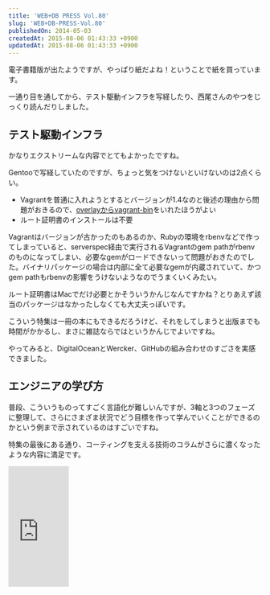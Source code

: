 ```yaml
---
title: 'WEB+DB PRESS Vol.80'
slug: 'WEB+DB-PRESS-Vol.80'
publishedOn: 2014-05-03
createdAt: 2015-08-06 01:43:33 +0900
updatedAt: 2015-08-06 01:43:33 +0900
---
```

電子書籍版が出たようですが、やっぱり紙だよね！ということで紙を買っています。

一通り目を通してから、テスト駆動インフラを写経したり、西尾さんのやつをじっくり読んだりしました。

## テスト駆動インフラ

かなりエクストリームな内容でとてもよかったですね。

Gentooで写経していたのですが、ちょっと気をつけないといけないのは2点くらい。

- Vagrantを普通に入れようとするとバージョンが1.4なのと後述の理由から問題がおきるので、[overlayからvagrant-bin](https://gpo.zugaina.org/app-emulation/vagrant-bin)をいれたほうがよい
- ルート証明書のインストールは不要

Vagrantはバージョンが古かったのもあるのか、Rubyの環境をrbenvなどで作ってしまっていると、serverspec経由で実行されるVagrantのgem pathがrbenvのものになってしまい、必要なgemがロードできないって問題がおきたのでした。バイナリパッケージの場合は内部に全て必要なgemが内蔵されていて、かつgem pathもrbenvの影響をうけないようなのでうまくいくみたい。

ルート証明書はMacでだけ必要とかそういうかんじなんですかね？とりあえず該当のパッケージはなかったしなくても大丈夫っぽいです。

こういう特集は一冊の本にもできるだろうけど、それをしてしまうと出版までも時間がかかるし、まさに雑誌ならではというかんじでよいですね。

やってみると、DigitalOceanとWercker、GitHubの組み合わせのすごさを実感できました。

## エンジニアの学び方

普段、こういうものってすごく言語化が難しいんですが、3軸と3つのフェーズに整理して、さらにさまざま状況でどう目標を作って学んでいくことができるのかという例まで示されているのはすごいですね。

特集の最後にある通り、コーティングを支える技術のコラムがさらに濃くなったような内容に満足です。

<iframe src="https://rcm-fe.amazon-adsystem.com/e/cm?lt1=_blank&bc1=000000&IS2=1&npa=1&bg1=FFFFFF&fc1=000000&lc1=0000FF&t=shucreamnet-22&o=9&p=8&l=as4&m=amazon&f=ifr&ref=ss_til&asins=4774163988" style="width:120px;height:240px;" scrolling="no" marginwidth="0" marginheight="0" frameborder="0"></iframe>
